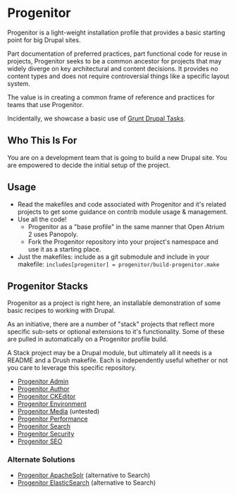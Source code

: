 # Progenitor

Progenitor is a light-weight installation profile that provides a basic starting point for big Drupal sites.

Part documentation of preferred practices, part functional code for reuse in projects, Progenitor seeks to be a common ancestor for projects that may widely diverge on key architectural and content decisions. It provides no content types and does not require controversial things like a specific layout system.

The value is in creating a common frame of reference and practices for teams that use Progenitor.

Incidentally, we showcase a basic use of [Grunt Drupal Tasks](http://github.com/phase2/grunt-drupal-tasks).

## Who This Is For

You are on a development team that is going to build a new Drupal site. You are empowered to decide the initial setup of the project.

## Usage

* Read the makefiles and code associated with Progenitor and it's related projects to get some guidance on contrib module usage & management.
* Use all the code!
  * Progenitor as a "base profile" in the same manner that Open Atrium 2 uses Panopoly.
  * Fork the Progenitor repository into your project's namespace and use it as a starting place.
* Just the makefiles: include as a git submodule and include in your makefile: `includes[progenitor] = progenitor/build-progenitor.make`

## Progenitor Stacks

Progenitor as a project is right here, an installable demonstration of some basic recipes to working with Drupal.

As an initiative, there are a number of "stack" projects that reflect more specific sub-sets or optional extensions to it's functionality. Some of these are pulled in automatically on a Progenitor profile build.

A Stack project may be a Drupal module, but ultimately all it needs is a README and a Drush makefile. Each is independently useful whether or not you care to leverage this specific repository.

* [Progenitor Admin](http://github.com/phase2/progenitor_admin)
* [Progenitor Author](http://github.com/phase2/progenitor_author)
* [Progenitor CKEditor](http://github.com/phase2/progenitor_ckeditor)
* [Progenitor Environment](http://github.com/phase2/progenitor_env)
* [Progenitor Media](http://github.com/phase2/progenitor_media) (untested)
* [Progenitor Performance](http://github.com/phase2/progenitor_perf)
* [Progenitor Search](http://github.com/phase2/progenitor_search)
* [Progenitor Security](http://github.com/phase2/progenitor_security)
* [Progenitor SEO](http://github.com/phase2/progenitor_seo)

### Alternate Solutions

* [Progenitor ApacheSolr](http://github.com/phase2/progenitor_apachesolr) (alternative to Search)
* [Progenitor ElasticSearch](http://github.com/phase2/progenitor_elasticsearch) (alternative to Search)

